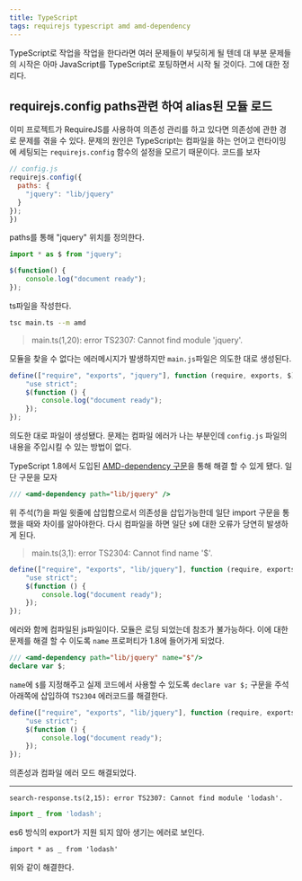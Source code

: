 ```yaml
---
title: TypeScript
tags: requirejs typescript amd amd-dependency
---
```


<!-- toc -->

TypeScript로 작업을 작업을 한다라면 여러 문제들이 부딪히게 될 텐데 대 부분 문제들의 시작은 아마 JavaScript를 TypeScript로 포팅하면서 시작 될 것이다. 그에 대한 정리다.

requirejs.config paths관련 하여 alias된 모듈 로드
---

이미 프로젝트가 RequireJS를 사용하여 의존성 관리를 하고 있다면 의존성에 관한 경로 문제를 겪을 수 있다. 문제의 원인은 TypeScript는 컴파일을 하는 언어고 런타이밍에 세팅되는 `requirejs.config` 함수의 설정을 모르기 때문이다. 코드를 보자

``` javascript
// config.js
requirejs.config({
  paths: {
    "jquery": "lib/jquery"
  }
});
})
```
paths를 통해 "jquery" 위치를 정의한다.

``` typescript
import * as $ from "jquery";

$(function() {
	console.log("document ready");
});
```
ts파일을 작성한다.

``` bash
tsc main.ts --m amd
```

> main.ts(1,20): error TS2307: Cannot find module 'jquery'.

모듈을 찾을 수 없다는 에러메시지가 발생하지만 `main.js`파일은 의도한 대로 생성된다.

``` javascript
define(["require", "exports", "jquery"], function (require, exports, $) {
    "use strict";
    $(function () {
        console.log("document ready");
    });
});
```

의도한 대로 파일이 생성됐다. 문제는 컴파일 에러가 나는 부분인데 `config.js` 파일의 내용을 주입시킬 수 있는 방법이 없다.

TypeScript 1.8에서 도입된 [AMD-dependency 구문](https://github.com/Microsoft/TypeScript/wiki/What's-new-in-TypeScript#amd-dependency-optional-names)을 통해 해결 할 수 있게 됐다. 일단 구문을 모자

``` typescript
/// <amd-dependency path="lib/jquery" />
```
위 주석(?)을 파일 윗줄에 삽입함으로서 의존성을 삽입가능한데 일단 import 구문을 통했을 때와 차이를 알아야한다. 다시 컴파일을 하면 일단 `$`에 대한 오류가 당연히 발생하게 된다.

> main.ts(3,1): error TS2304: Cannot find name '$'.

``` javascript
define(["require", "exports", "lib/jquery"], function (require, exports) {
    "use strict";
    $(function () {
        console.log("document ready");
    });
});
```

에러와 함께 컴파일된 js파일이다. 모듈은 로딩 되었는데 참조가 불가능하다. 이에 대한 문제를 해결 할 수 이도록 `name` 프로퍼티가 1.8에 들어가게 되었다.

``` typescript
/// <amd-dependency path="lib/jquery" name="$"/>
declare var $;
```

`name`에 `$`를 지정해주고 실제 코드에서 사용할 수 있도록 `declare var $;` 구문을 주석 아래쪽에 삽입하여 `TS2304` 에러코드를 해결한다.

``` javascript
define(["require", "exports", "lib/jquery"], function (require, exports, $) {
    "use strict";
    $(function () {
        console.log("document ready");
    });
});
```

의존성과 컴파일 에러 모드 해결되었다.

---

`search-response.ts(2,15): error TS2307: Cannot find module 'lodash'.`

```ts
import _ from 'lodash';
```

es6 방식의 export가 지원 되지 않아 생기는 에러로 보인다.

```
import * as _ from 'lodash'
```

위와 같이 해결한다. 

